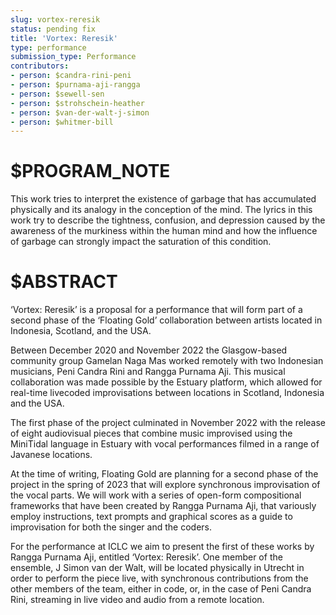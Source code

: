 ```yaml
---
slug: vortex-reresik
status: pending fix
title: 'Vortex: Reresik'
type: performance
submission_type: Performance
contributors:
- person: $candra-rini-peni
- person: $purnama-aji-rangga
- person: $sewell-sen
- person: $strohschein-heather
- person: $van-der-walt-j-simon
- person: $whitmer-bill
---
```


# $PROGRAM_NOTE

This work tries to interpret the existence of garbage that has accumulated physically and its analogy in the conception of the mind. The lyrics in this work try to describe the tightness, confusion, and depression caused by the awareness of the murkiness within the human mind and how the influence of garbage can strongly impact the saturation of this condition.

# $ABSTRACT

‘Vortex: Reresik’ is a proposal for a performance that will form part of a second phase of the ‘Floating Gold’ collaboration between artists located in Indonesia, Scotland, and the USA.

Between December 2020 and November 2022 the Glasgow-based community group Gamelan Naga Mas worked remotely with two Indonesian musicians, Peni Candra Rini and Rangga Purnama Aji. This musical collaboration was made possible by the Estuary platform, which allowed for real-time livecoded improvisations between locations in Scotland, Indonesia and the USA.

The first phase of the project culminated in November 2022 with the release of eight audiovisual pieces that combine music improvised using the MiniTidal language in Estuary with vocal performances filmed in a range of Javanese locations.

At the time of writing, Floating Gold are planning for a second phase of the project in the spring of 2023 that will explore synchronous improvisation of the vocal parts. We will work with a series of open-form compositional frameworks that have been created by Rangga Purnama Aji, that variously employ instructions, text prompts and graphical scores as a guide to improvisation for both the singer and the coders.

For the performance at ICLC we aim to present the first of these works by Rangga Purnama Aji, entitled ‘Vortex: Reresik’. One member of the ensemble, J Simon van der Walt, will be located physically in Utrecht in order to perform the piece live, with synchronous contributions from the other members of the team, either in code, or, in the case of Peni Candra Rini, streaming in live video and audio from a remote location.
